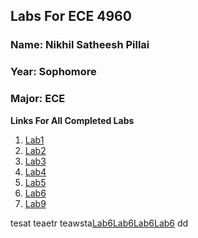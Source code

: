 ## Labs For ECE 4960

### Name: Nikhil Satheesh Pillai
### Year: Sophomore
### Major: ECE

**Links For All Completed Labs**
1. [Lab1](https://cupertinovanguard.github.io/Webpage/Lab1)
2. [Lab2](https://cupertinovanguard.github.io/Webpage/Lab2)
3. [Lab3](https://cupertinovanguard.github.io/Webpage/Lab3)
4. [Lab4](https://cupertinovanguard.github.io/Webpage/Lab4)
5. [Lab5](https://cupertinovanguard.github.io/Webpage/Lab5)
6. [Lab6](https://cupertinovanguard.github.io/Webpage/Lab6)
9. [Lab9](https://cupertinovanguard.github.io/Webpage/Lab9)

 
tesat
teaetr
teawsta[Lab6](https://cupertinovanguard.github.io/Webpage/Lab6)[Lab6](https://cupertinovanguard.github.io/Webpage/Lab6)[Lab6](https://cupertinovanguard.github.io/Webpage/Lab6)[Lab6](https://cupertinovanguard.github.io/Webpage/Lab6)
dd
